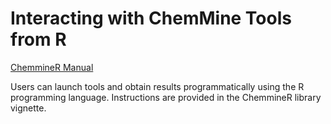 # Interacting with ChemMine Tools from R

[ChemmineR Manual](http://www.bioconductor.org/packages/devel/bioc/vignettes/ChemmineR/inst/doc/ChemmineR.html#chemmine-tools-r-interface)

Users can launch tools and obtain results programmatically using the R programming language. Instructions are provided in the ChemmineR library vignette.
